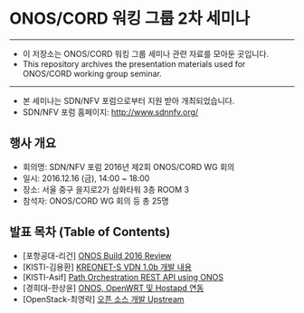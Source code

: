 # ONOS/CORD 워킹 그룹 2차 세미나
*****************************************************************

* 이 저장소는 ONOS/CORD 워킹 그룹 세미나 관련 자료를 모아둔 곳입니다.
* This repository archives the presentation materials used for ONOS/CORD working group seminar.

*****************************************************************

* 본 세미나는 SDN/NFV 포럼으로부터 지원 받아 개최되었습니다.
* SDN/NFV 포럼 홈페이지: http://www.sdnnfv.org/

## 행사 개요
* 회의명: SDN/NFV 포럼 2016년 제2회 ONOS/CORD WG 회의
* 일시: 2016.12.16 (금), 14:00 ~ 18:00
* 장소: 서울 중구 을지로2가 삼화타워 3층 ROOM 3
* 참석자: ONOS/CORD WG 회의 등 총 25명

## 발표 목차 (Table of Contents)

* [포항공대-리건] [ONOS Build 2016 Review](https://docs.google.com/viewer?url=https://github.com/onos-kr/working-group-seminar/raw/master/2016/12.16/presentation/01.%20%5B%ED%8F%AC%ED%95%AD%EA%B3%B5%EB%8C%80-%EB%A6%AC%EA%B1%B4%5D%20ONOS%20Build%202016%20Review.pdf)
* [KISTI-김용환] [KREONET-S VDN 1.0b 개발 내용](https://docs.google.com/viewer?url=https://github.com/onos-kr/working-group-seminar/raw/master/2016/12.16/presentation/02.%20%5BKISTI-%EA%B9%80%EC%9A%A9%ED%99%98%5D%20KREONET-S%20VDN%201.0b%20%EA%B0%9C%EB%B0%9C%20%EB%82%B4%EC%9A%A9.pdf)
* [KISTI-Asif] [Path Orchestration REST API using ONOS](https://docs.google.com/viewer?url=https://github.com/onos-kr/working-group-seminar/raw/master/2016/12.16/presentation/03.%20%5BKISTI-Asif%5D%20Path%20Orchestration%20REST%20API%20using%20ONOS.pdf)
* [경희대-한상윤] [ONOS, OpenWRT 및 Hostapd 연동](https://docs.google.com/viewer?url=https://github.com/onos-kr/working-group-seminar/raw/master/2016/12.16/presentation/04.%20%5B%EA%B2%BD%ED%9D%AC%EB%8C%80-%ED%95%9C%EC%83%81%EC%9C%A4%5D%20ONOS%2C%20OpenWRT%20%EB%B0%8F%20Hostapd%20%EC%97%B0%EB%8F%99.pdf)
* [OpenStack-최영락] [오픈 소스 개발 Upstream](https://docs.google.com/viewer?url=https://github.com/onos-kr/working-group-seminar/raw/master/2016/12.16/presentation/05.%20%5BOpenStack-%EC%B5%9C%EC%98%81%EB%9D%BD%5D%20%EC%98%A4%ED%94%88%20%EC%86%8C%EC%8A%A4%20%EA%B0%9C%EB%B0%9C%20Upstream.pdf)
